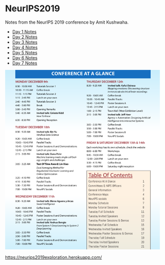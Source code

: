# NeurIPS2019

Notes from the NeurIPS 2019 conference by Amit Kushwaha.

* [Day 1 Notes](notes/Day1_Sunday.md)
* [Day 2 Notes](notes/Day2_Monday.md)
* [Day 3 Notes](notes/Day3_Tuesday.md)
* [Day 4 Notes](notes/Day4_Wednesday.md)
* [Day 5 Notes](notes/Day5_Thursday.md)
* [Day 6 Notes](notes/Day6-7_Friday-Saturday.md)
* [Day 7 Notes](notes/Day7_Saturday.md)

![](schedule/pictures/ConferenceGlance.png)

https://neurips2019exploration.herokuapp.com/
